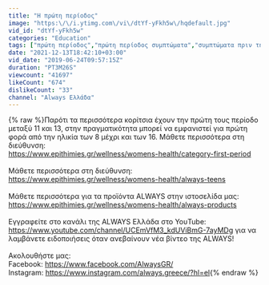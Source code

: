 ```yaml
---
title: "Η πρώτη περίοδος"
image: "https:\/\/i.ytimg.com\/vi\/dtYf-yFkh5w\/hqdefault.jpg"
vid_id: "dtYf-yFkh5w"
categories: "Education"
tags: ["πρώτη περίοδος","πρώτη περίοδος συμπτώματα","συμπτώματα πριν την πρώτη περίοδο"]
date: "2021-12-13T18:42:10+03:00"
vid_date: "2019-06-24T09:57:15Z"
duration: "PT3M26S"
viewcount: "41697"
likeCount: "674"
dislikeCount: "33"
channel: "Always Ελλάδα"
---
```

{% raw %}Παρότι τα περισσότερα κορίτσια έχουν την πρώτη τους περίοδο μεταξύ 11 και 13, στην πραγματικότητα μπορεί να εμφανιστεί για πρώτη φορά από την ηλικία των 8 μέχρι και των 16. Μάθετε περισσότερα στη διεύθυνση:<br /><a rel="nofollow" target="blank" href="https://www.epithimies.gr/wellness/womens-health/category-first-period">https://www.epithimies.gr/wellness/womens-health/category-first-period</a><br /><br />Μάθετε περισσότερα στη διεύθυνση:<br /><a rel="nofollow" target="blank" href="https://www.epithimies.gr/wellness/womens-health/always-teens">https://www.epithimies.gr/wellness/womens-health/always-teens</a><br /><br />Μάθετε περισσότερα για τα προϊόντα ALWAYS στην ιστοσελίδα μας:<br /><a rel="nofollow" target="blank" href="https://www.epithimies.gr/wellness/womens-health/always-products">https://www.epithimies.gr/wellness/womens-health/always-products</a><br /><br />Εγγραφείτε στο κανάλι της ALWAYS Ελλάδα στο ΥουTube: <a rel="nofollow" target="blank" href="https://www.youtube.com/channel/UCEmVfM3_kdUViBmG-7ayMDg">https://www.youtube.com/channel/UCEmVfM3_kdUViBmG-7ayMDg</a>     για να λαμβάνετε ειδοποιήσεις όταν ανεβαίνουν νέα βίντεο της ALWAYS!<br /><br />Ακολουθήστε μας:<br />Facebook: <a rel="nofollow" target="blank" href="https://www.facebook.com/AlwaysGR/">https://www.facebook.com/AlwaysGR/</a><br />Instagram: <a rel="nofollow" target="blank" href="https://www.instagram.com/always.greece/?hl=el">https://www.instagram.com/always.greece/?hl=el</a>{% endraw %}
